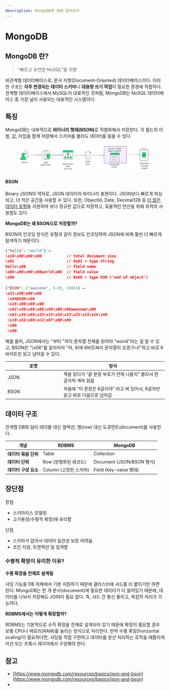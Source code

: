 ```yaml
---
description: MongoDB에 대해 알아보자
---
```


# MongoDB

## MongoDB 란?

> “빠르고 유연한 NoSQL”을 지향

비관계형 데이터베이스로, 문서 지향(Document-Oriented) 데이터베이스이다. 이러한 구조는 **자주 변경되는 데이터 스키마**나 **대용량 쓰기 작업**이 필요한 환경에 적합하다. 관계형 데이터베이스에서 MySQL이 대표적인 것처럼, MongoDB는 NoSQL 데이터베이스 중 가장 널리 사용되는 대표적인 시스템이다.

## 특징

MongoDB는 내부적으로 **바이너리 형태(BSON)**&#xB85C; 직렬화해서 저장한다. 각 필드의 이름, 값, 타입을 함께 저장해서 스키마를 몰라도 데이터를 읽을 수 있다.

<figure><img src="../../.gitbook/assets/스크린샷 2025-04-06 235623 (2).png" alt=""><figcaption></figcaption></figure>

#### BSON

Binary JSON의 약자로, JSON 데이터의 바이너리 표현이다. JSON보다 빠르게 파싱되고, 더 적은 공간을 사용할 수 있다. 또한, ObjectId, Date, Decimal128 등 [더 많은 데이터 유형](https://www.mongodb.com/docs/manual/reference/bson-types/#std-label-bson-types)을 지원하여 보다 정규한 값으로 저장하고, 효율적인 연산을 위해 최적의 사용법도 있다.

**MongoDB는 왜 BSON으로 저장할까?**

BSON의 인코딩 방식은 유형과 길이 정보도 인코딩하여 JSON에 비해 훨씬 더 빠르게 탐색하기 때문이다.&#x20;

```json
{"hello": "world"} →
\x16\x00\x00\x00           // total document size
\x02                       // 0x02 = type String
hello\x00                  // field name
\x06\x00\x00\x00world\x00  // field value
\x00                       // 0x00 = type EOO ('end of object')
 
{"BSON": ["awesome", 5.05, 1986]} →
\x31\x00\x00\x00
 \x04BSON\x00
 \x26\x00\x00\x00
 \x02\x30\x00\x08\x00\x00\x00awesome\x00
 \x01\x31\x00\x33\x33\x33\x33\x33\x33\x14\x40
 \x10\x32\x00\xc2\x07\x00\x00
 \x00
 \x00
```

예를 들어, JSON에서는 "부터 "까지 문자열 전체를 읽어야 "world"라는 걸 알 수 있고, BSON은 "\x06"를 읽자마자 "아, 뒤에 6비트짜리 문자열이 오겠구나!"하고 바로 6바이트만 읽고 넘어갈 수 있다.

<table><thead><tr><th width="163">포맷</th><th>방식</th></tr></thead><tbody><tr><td>JSON</td><td>책을 읽다가 “끝 문장 부호가 언제 나올지” 몰라서 한 글자씩 계속 읽음</td></tr><tr><td>BSON</td><td>처음에 “이 문장은 6글자야” 라고 써 있어서, 6글자만 읽고 바로 다음으로 넘어감</td></tr></tbody></table>

## 데이터 구조

관계형 DB와 달리 테이블 대신 컬렉션, 행(row) 대신 도큐먼트(document)를 사용한다.

| 개념            | RDBMS            | MongoDB                 |
| ------------- | ---------------- | ----------------------- |
| **데이터 묶음 단위** | Table            | Collection              |
| **데이터 단위**    | Row (정형화된 레코드)   | Document (JSON/BSON 형식) |
| **데이터 구성 요소** | Column (고정된 스키마) | Field (key-value 형태)    |

## 장단점

장점

* 스키마리스 모델링
* 고가용성(수평적 확장)에 유리함

단점

* 스키마가 없어서 데이터 일관성 보장 어려움
* 조인 지양, 트랜잭션 덜 엄격함

### 수평적 확장이 유리한 이유?

**수평 확장을 전제로 설계됨**

샤딩 기능을 DB 자체에서 기본 지원하기 때문에 클러스터에 샤드를 더 붙이기만 하면 된다. MongoDB는 한 개 문서(document)에 필요한 데이터가 다 들어있기 때문에, 데이터를 나눠서 저장해도 JOIN이 필요 없다. 즉, 샤드 간 통신 줄이고, 독립적 처리가 가능하다.

**RDBMS에서는 어떻게 확장할까?**

RDBMS는 기본적으로 수직 확장을 전제로 설계되어 있기 때문에 확장이 필요할 경우 보통 CPU나 메모리(RAM)를 늘리는 방식으로 처리한다. 만약 수평 확장(horizontal scaling)이 필요하다면, 샤딩을 직접 구현하고 데이터를 분산 처리하는 로직을 애플리케이션 또는 프록시 레이어에서 구성해야 한다.



## 참고

* [https://www.mongodb.com/resources/basics/json-and-bson](https://www.mongodb.com/resources/basics/json-and-bson)
*
